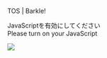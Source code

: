 TOS | Barkle!

JavaScriptを有効にしてください  
Please turn on your JavaScript

![](/static-assets/splash.png?1730832968545)